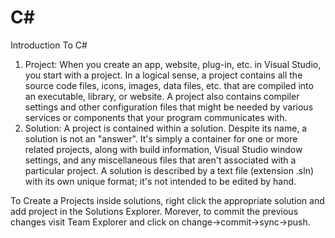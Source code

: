 # C#
Introduction To C#

1) Project: When you create an app, website, plug-in, etc. in Visual Studio, you start with a project. In a logical sense, a project contains all the source code files, icons, images, data files, etc. that are compiled into an executable, library, or website. A project also contains compiler settings and other configuration files that might be needed by various services or components that your program communicates with.
2) Solution: A project is contained within a solution. Despite its name, a solution is not an "answer". It's simply a container for one or more related projects, along with build information, Visual Studio window settings, and any miscellaneous files that aren't associated with a particular project. A solution is described by a text file (extension .sln) with its own unique format; it's not intended to be edited by hand.

To Create a Projects inside solutions, right click the appropriate solution and add project in the Solutions Explorer. Morever, to commit the previous changes visit Team Explorer and click on change->commit->sync->push.
